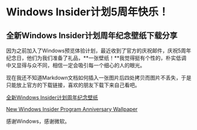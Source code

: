 # Windows Insider计划5周年快乐！

## 全新Windows Insider计划周年纪念壁纸下载分享

因为之前加入了Windows预览体验计划，最近收到了官方的庆祝邮件，庆祝5周年纪念日，他们为我们准备了礼品，**一张壁纸！**我觉得挺有个性的，朴实低调中又显得与众不同，相信一定会吸引每一个细心的人的眼光。

现在我还不知道Markdown文档如何插入一张图片后四处拷贝而图片不丢失，于是只能放上官方的下载链接，喜欢的朋友下载下来自己看吧。

[全新Windows Insider计划周年纪念壁纸](https://download.microsoft.com/download/1/d/5/1d5d69ef-b025-44f2-9d24-02680132bd26/Microsoft_WindowsInsiderProgram_Wallpaper.png)

[New Windows Insider Program Anniversary Wallpaper](https://download.microsoft.com/download/1/d/5/1d5d69ef-b025-44f2-9d24-02680132bd26/Microsoft_WindowsInsiderProgram_Wallpaper.png)

感谢Windows，感谢微软。
